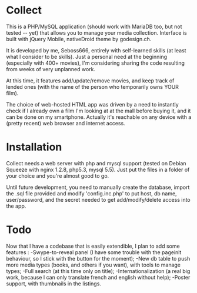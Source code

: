Collect
=======

This is a PHP/MySQL application (should work with MariaDB too, but not tested -- yet) that allows you to manage your media collection. Interface is built with jQuery Mobile, nativeDroid theme by godesign.ch.

It is developed by me, Seboss666, entirely with self-learned skills (at least what I consider to be skills). Just a personal need at the beginning (especially with 400+ movies), I'm considering sharing the code resulting from weeks of very unplanned work. 

At this time, it features add/update/remove movies, and keep track of lended ones (with the name of the person who temporarily owns YOUR film).

The choice of web-hosted HTML app was driven by a need to instantly check if I already own a film I'm looking at at the mall before buying it, and it can be done on my smartphone. Actually it's reachable on any device with a (pretty recent) web browser and internet access.


Installation
============

Collect needs a web server with php and mysql support (tested on Debian Squeeze with nginx 1.2.8, php5.3, mysql 5.5). Just put the files in a folder of your choice and you're almost good to go.

Until future development, you need to manually create the database, import the .sql file provided and modify 'config.inc.php' to put host, db name, user/password, and the secret needed to get add/modify/delete access into the app.


Todo
====

Now that I have a codebase that is easily extendible, I plan to add some features :
-Swype-to-reveal panel (I have some trouble with the pageinit behaviour, so I stick with the button for the moment);
-New db table to push more media types (books, and others if you want), with tools to manage types;
-Full search (at this time only on title);
-Internationalization (a real big work, because I can only translate french and english without help);
-Poster support, with thumbnails in the listings.
